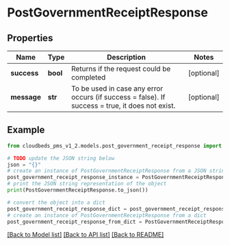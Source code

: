 # PostGovernmentReceiptResponse


## Properties

Name | Type | Description | Notes
------------ | ------------- | ------------- | -------------
**success** | **bool** | Returns if the request could be completed | [optional] 
**message** | **str** | To be used in case any error occurs (if success &#x3D; false). If success &#x3D; true, it does not exist. | [optional] 

## Example

```python
from cloudbeds_pms_v1_2.models.post_government_receipt_response import PostGovernmentReceiptResponse

# TODO update the JSON string below
json = "{}"
# create an instance of PostGovernmentReceiptResponse from a JSON string
post_government_receipt_response_instance = PostGovernmentReceiptResponse.from_json(json)
# print the JSON string representation of the object
print(PostGovernmentReceiptResponse.to_json())

# convert the object into a dict
post_government_receipt_response_dict = post_government_receipt_response_instance.to_dict()
# create an instance of PostGovernmentReceiptResponse from a dict
post_government_receipt_response_from_dict = PostGovernmentReceiptResponse.from_dict(post_government_receipt_response_dict)
```
[[Back to Model list]](../README.md#documentation-for-models) [[Back to API list]](../README.md#documentation-for-api-endpoints) [[Back to README]](../README.md)


